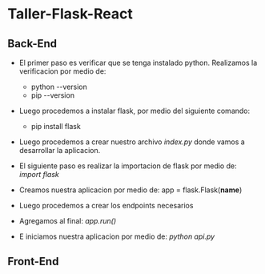 # Taller-Flask-React

## Back-End

- El primer paso es verificar que se tenga instalado python. Realizamos la verificacion por medio de:
  + python --version
  + pip --version

- Luego procedemos a instalar flask, por medio del siguiente comando:
  + pip install flask

- Luego procedemos a crear nuestro archivo *index.py* donde vamos a desarrollar la aplicacion.
- El siguiente paso es realizar la importacion de flask por medio de: *import flask*
- Creamos nuestra aplicacion por medio de: app = flask.Flask(__name__)
- Luego procedemos a crear los endpoints necesarios
- Agregamos al final: *app.run()*
- E iniciamos nuestra aplicacion por medio de: *python api.py*

## Front-End
